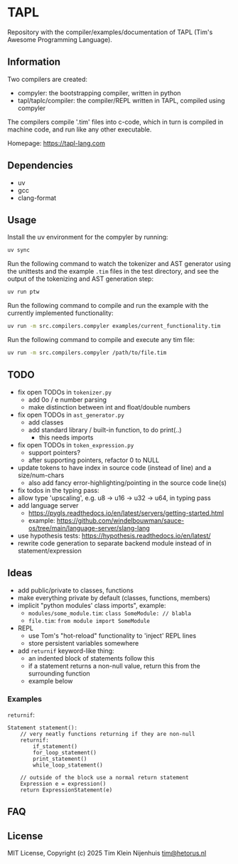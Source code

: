 # TAPL

Repository with the compiler/examples/documentation of TAPL (Tim's Awesome Programming Language).

## Information

Two compilers are created:

- compyler: the bootstrapping compiler, written in python
- tapl/taplc/compiler: the compiler/REPL written in TAPL, compiled using compyler

The compilers compile '.tim' files into c-code, which in turn is compiled in machine code, and run like any other executable.

Homepage: https://tapl-lang.com

## Dependencies

- uv
- gcc
- clang-format

## Usage

Install the uv environment for the compyler by running:

```bash
uv sync
```

Run the following command to watch the tokenizer and AST generator using the unittests and the example `.tim` files in the test directory, and see the output of the tokenizing and AST generation step:

```bash
uv run ptw
```

Run the following command to compile and run the example with the currently implemented functionality:

```bash
uv run -m src.compilers.compyler examples/current_functionality.tim
```

Run the following command to compile and execute any tim file:

```bash
uv run -m src.compilers.compyler /path/to/file.tim
```

## TODO

- fix open TODOs in `tokenizer.py`
  - add 0o / e number parsing
  - make distinction between int and float/double numbers
- fix open TODOs in `ast_generator.py`
  - add classes
  - add standard library / built-in function, to do print(..)
    - this needs imports
- fix open TODOs in `token_expression.py`
  - support pointers?
  - after supporting pointers, refactor 0 to NULL
- update tokens to have index in source code (instead of line) and a size/num-chars
  - also add fancy error-highlighting/pointing in the source code line(s)
- fix todos in the typing pass:
- allow type 'upscaling', e.g. u8 -> u16 -> u32 -> u64, in typing pass
- add language server
  - https://pygls.readthedocs.io/en/latest/servers/getting-started.html
  - example: https://github.com/windelbouwman/sauce-os/tree/main/language-server/slang-lang
- use hypothesis tests: https://hypothesis.readthedocs.io/en/latest/
- rewrite code generation to separate backend module instead of in statement/expression

## Ideas

- add public/private to classes, functions
- make everything private by default (classes, functions, members)
- implicit "python modules' class imports", example:
  - `modules/some_module.tim`: `class SomeModule: // blabla`
  - `file.tim`: `from module import SomeModule`
- REPL
  - use Tom's "hot-reload" functionality to 'inject' REPL lines
  - store persistent variables somewhere
- add `returnif` keyword-like thing:
  - an indented block of statements follow this
  - if a statement returns a non-null value, return this from the surrounding function
  - example below

### Examples

`returnif`:

```
Statement statement():
    // very neatly functions returning if they are non-null
    returnif:
        if_statement()
        for_loop_statement()
        print_statement()
        while_loop_statement()

    // outside of the block use a normal return statement
    Expression e = expression()
    return ExpressionStatement(e)
```

## FAQ

## License

MIT License, Copyright (c) 2025 Tim Klein Nijenhuis <tim@hetorus.nl>
